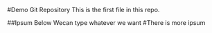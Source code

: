#Demo Git Repository
This is the first file in this repo.


##Ipsum Below
 Wecan type whatever we want 
 #There is more ipsum